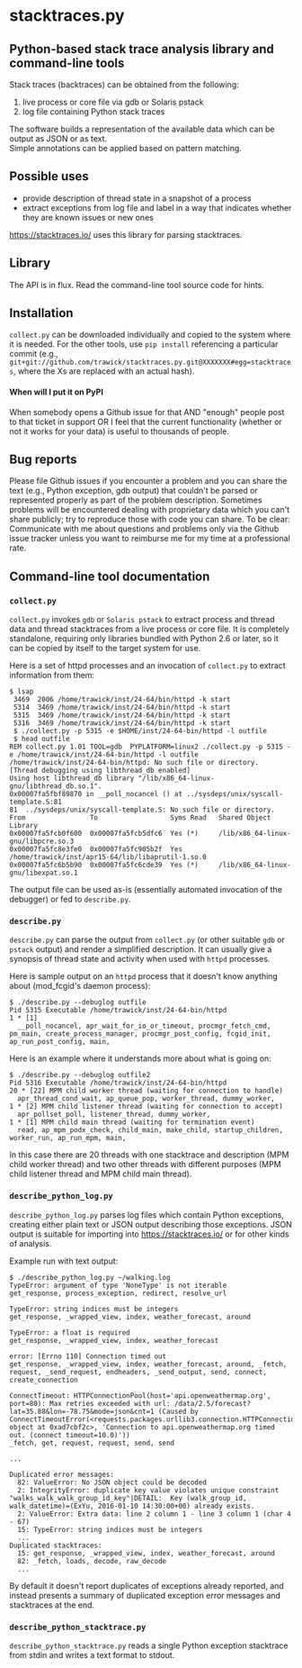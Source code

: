# stacktraces.py
## Python-based stack trace analysis library and command-line tools

Stack traces (backtraces) can be obtained from the following:

1. live process or core file via gdb or Solaris pstack
2. log file containing Python stack traces

The software builds a representation of the available data which can be output as JSON or as text.  
Simple annotations can be applied based on pattern matching.

## Possible uses

* provide description of thread state in a snapshot of a process
* extract exceptions from log file and label in a way that indicates whether they are known issues or new ones

<https://stacktraces.io/> uses this library for parsing stacktraces.

## Library

The API is in flux.  Read the command-line tool source code for hints.

## Installation

``collect.py`` can be downloaded individually and copied to the system where it is needed.  For the other tools, use ``pip install`` referencing a particular commit (e.g., ``git+git://github.com/trawick/stacktraces.py.git@XXXXXXX#egg=stacktraces``, where the Xs are replaced with an actual hash).

#### When will I put it on PyPI

When somebody opens a Github issue for that AND "enough" people post to that ticket in support OR I feel that the
current functionality (whether or not it works for your data) is useful to thousands of people.

## Bug reports

Please file Github issues if you encounter a problem and you can share the text (e.g., Python exception, gdb output) that 
couldn't be parsed or represented properly as part of the problem description.  Sometimes problems will be encountered
dealing with proprietary data  which you can't share publicly; try to reproduce those with code you can share.
To be clear:  Communicate with me about questions and problems only via the Github issue tracker unless you want to
reimburse me for my time at a professional rate.

## Command-line tool documentation

### ``collect.py``

``collect.py`` invokes ``gdb`` or ``Solaris pstack`` to extract process and thread data and thread stacktraces from a live process or core file.  It is completely standalone, requiring only libraries bundled with Python 2.6 or later, so it can be copied by itself to the target system for use.

Here is a set of httpd processes and an invocation of ``collect.py`` to extract information from them:

```
$ lsap
 3469  2006 /home/trawick/inst/24-64/bin/httpd -k start
 5314  3469 /home/trawick/inst/24-64/bin/httpd -k start
 5315  3469 /home/trawick/inst/24-64/bin/httpd -k start
 5316  3469 /home/trawick/inst/24-64/bin/httpd -k start
 $ ./collect.py -p 5315 -e $HOME/inst/24-64-bin/httpd -l outfile
 $ head outfile 
REM collect.py 1.01 TOOL=gdb  PYPLATFORM=linux2 ./collect.py -p 5315 -e /home/trawick/inst/24-64-bin/httpd -l outfile
/home/trawick/inst/24-64-bin/httpd: No such file or directory.
[Thread debugging using libthread_db enabled]
Using host libthread_db library "/lib/x86_64-linux-gnu/libthread_db.so.1".
0x00007fa5fbf89870 in __poll_nocancel () at ../sysdeps/unix/syscall-template.S:81
81	../sysdeps/unix/syscall-template.S: No such file or directory.
From                To                  Syms Read   Shared Object Library
0x00007fa5fcb0f600  0x00007fa5fcb5dfc6  Yes (*)     /lib/x86_64-linux-gnu/libpcre.so.3
0x00007fa5fc8e3fe0  0x00007fa5fc905b2f  Yes         /home/trawick/inst/apr15-64/lib/libaprutil-1.so.0
0x00007fa5fc6b5b90  0x00007fa5fc6cde39  Yes (*)     /lib/x86_64-linux-gnu/libexpat.so.1
```

The output file can be used as-is (essentially automated invocation of the debugger) or fed to ``describe.py``.

### ``describe.py``

``describe.py`` can parse the output from ``collect.py`` (or other suitable ``gdb`` or ``pstack`` output) and render a simplified description.  It can usually give a synopsis of thread state and activity when used with ``httpd`` processes.

Here is sample output on an ``httpd`` process that it doesn't know anything about (mod_fcgid's daemon process):

```
$ ./describe.py --debuglog outfile 
Pid 5315 Executable /home/trawick/inst/24-64-bin/httpd 
1 * [1]
  __poll_nocancel, apr_wait_for_io_or_timeout, procmgr_fetch_cmd, pm_main, create_process_manager, procmgr_post_config, fcgid_init, ap_run_post_config, main,
```

Here is an example where it understands more about what is going on:

```
$ ./describe.py --debuglog outfile2
Pid 5316 Executable /home/trawick/inst/24-64-bin/httpd 
20 * [22] MPM child worker thread (waiting for connection to handle)
  apr_thread_cond_wait, ap_queue_pop, worker_thread, dummy_worker, 
1 * [2] MPM child listener thread (waiting for connection to accept)
  apr_pollset_poll, listener_thread, dummy_worker, 
1 * [1] MPM child main thread (waiting for termination event)
  read, ap_mpm_podx_check, child_main, make_child, startup_children, worker_run, ap_run_mpm, main,
```

In this case there are 20 threads with one stacktrace and description (MPM child worker thread) and two other threads
with different purposes (MPM child listener thread and MPM child main thread).

### ``describe_python_log.py``

``describe_python_log.py`` parses log files which contain Python exceptions, creating either plain text or JSON output describing those exceptions.  JSON output is suitable for importing into <https://stacktraces.io/> or for other kinds of analysis.

Example run with text output:
```
$ ./describe_python_log.py ~/walking.log 
TypeError: argument of type 'NoneType' is not iterable
get_response, process_exception, redirect, resolve_url

TypeError: string indices must be integers
get_response, _wrapped_view, index, weather_forecast, around

TypeError: a float is required
get_response, _wrapped_view, index, weather_forecast

error: [Errno 110] Connection timed out
get_response, _wrapped_view, index, weather_forecast, around, _fetch, request, _send_request, endheaders, _send_output, send, connect, create_connection

ConnectTimeout: HTTPConnectionPool(host='api.openweathermap.org', port=80): Max retries exceeded with url: /data/2.5/forecast?lat=35.88&lon=-78.75&mode=json&cnt=1 (Caused by ConnectTimeoutError(<requests.packages.urllib3.connection.HTTPConnection object at 0xad7cbf2c>, 'Connection to api.openweathermap.org timed out. (connect timeout=10.0)'))
_fetch, get, request, request, send, send

...

Duplicated error messages:
  82: ValueError: No JSON object could be decoded
  2: IntegrityError: duplicate key value violates unique constraint "walks_walk_walk_group_id_key"|DETAIL:  Key (walk_group_id, walk_datetime)=(ExYu, 2016-01-10 14:30:00+00) already exists.
  2: ValueError: Extra data: line 2 column 1 - line 3 column 1 (char 4 - 67)
  15: TypeError: string indices must be integers
  ...
Duplicated stacktraces:
  15: get_response, _wrapped_view, index, weather_forecast, around
  82: _fetch, loads, decode, raw_decode
  ...
```

By default it doesn't report duplicates of exceptions already reported, and instead presents a summary of duplicated exception error messages and stacktraces at the end.

### ``describe_python_stacktrace.py``

``describe_python_stacktrace.py`` reads a single Python exception stacktrace from stdin and writes a text format to stdout.  
